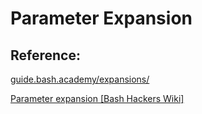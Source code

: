 # Parameter Expansion



## Reference: 

[guide.bash.academy/expansions/](https://guide.bash.academy/expansions/)

 [Parameter expansion [Bash Hackers Wiki]](https://web.archive.org/web/20230408142504/https://wiki.bash-hackers.org/syntax/pe) 
